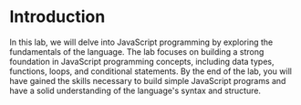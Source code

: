 # Introduction

In this lab, we will delve into JavaScript programming by exploring the fundamentals of the language. The lab focuses on building a strong foundation in JavaScript programming concepts, including data types, functions, loops, and conditional statements. By the end of the lab, you will have gained the skills necessary to build simple JavaScript programs and have a solid understanding of the language's syntax and structure.

